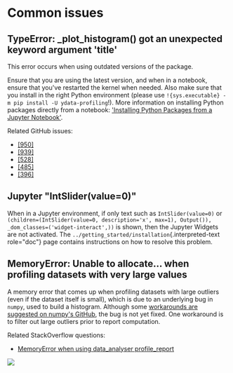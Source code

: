 # Common issues

## TypeError: \_plot_histogram() got an unexpected keyword argument \'title\'

This error occurs when using outdated versions of the package.

Ensure that you are using the latest version, and when in a notebook,
ensure that you\'ve restarted the kernel when needed. Also make sure
that you install in the right Python environment (please use
`!{sys.executable} -m pip install -U ydata-profiling`!). More
information on installing Python packages directly from a notebook:
[\'Installing Python Packages from a Jupyter
Notebook\'](https://jakevdp.github.io/blog/2017/12/05/installing-python-packages-from-jupyter/).

Related GitHub issues:

-   [\[950\]](https://github.com/ydataai/ydata-profiling/issues/950)
-   [\[939\]](https://github.com/ydataai/ydata-profiling/issues/939)
-   [\[528\]](https://github.com/ydataai/ydata-profiling/issues/528)
-   [\[485\]](https://github.com/ydataai/ydata-profiling/issues/485)
-   [\[396\]](https://github.com/ydataai/ydata-profiling/issues/396)

## Jupyter \"IntSlider(value=0)\"

When in a Jupyter environment, if only text such as `IntSlider(value=0)`
or
`(children=(IntSlider(value=0, description='x', max=1), Output()), _dom_classes=('widget-interact',))`
is shown, then the Jupyter Widgets are not activated. The
`../getting_started/installation`{.interpreted-text role="doc"} page
contains instructions on how to resolve this problem.

## MemoryError: Unable to allocate\... when profiling datasets with very large values

A memory error that comes up when profiling datasets with large outliers
(even if the dataset itself is small), which is due to an underlying bug
in `numpy`, used to build a histogram. Although some [workarounds are
suggested on numpy\'s
GitHub](https://github.com/numpy/numpy/issues/10297), the bug is not yet
fixed. One workaround is to filter out large outliers prior to report
computation.

Related StackOverflow questions:
-   [MemoryError when using data_analyser
    profile_report](https://stackoverflow.com/questions/67342168/memoryerror-when-using-pandas-profiling-profile-report)

<img referrerpolicy="no-referrer-when-downgrade" src="https://static.scarf.sh/a.png?x-pxid=baa0e45f-0c03-4190-9646-9d8ea2640ba2" />